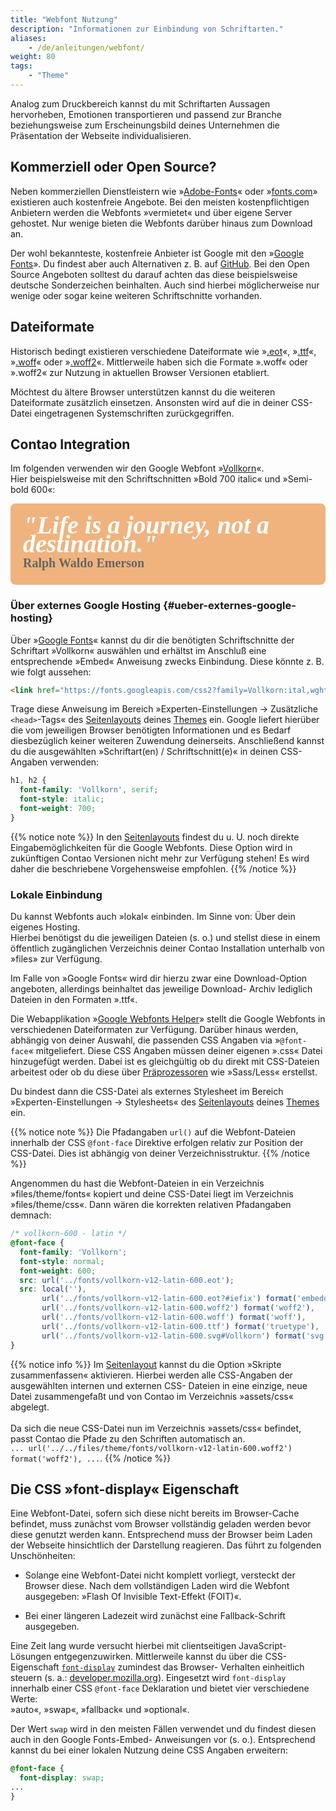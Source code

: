 ```yaml
---
title: "Webfont Nutzung"
description: "Informationen zur Einbindung von Schriftarten."
aliases:
    - /de/anleitungen/webfont/
weight: 80
tags: 
    - "Theme"
---
```



Analog zum Druckbereich kannst du mit Schriftarten Aussagen hervorheben, Emotionen transportieren und passend zur Branche 
beziehungsweise zum Erscheinungsbild deines Unternehmen die Präsentation der Webseite individualisieren. 


## Kommerziell oder Open Source?

Neben kommerziellen Dienstleistern wie »[Adobe-Fonts](https://fonts.adobe.com/)« oder 
»[fonts.com](https://www.fonts.com/)» existieren auch kostenfreie Angebote. Bei den meisten kostenpflichtigen Anbietern 
werden die Webfonts »vermietet« und über eigene Server gehostet. Nur wenige bieten die Webfonts darüber hinaus zum Download an.

Der wohl bekannteste, kostenfreie Anbieter ist Google mit den »[Google Fonts](https://fonts.google.com/)». Du findest 
aber auch Alternativen z. B. auf [GitHub](https://github.com/adobe-fonts/). Bei den Open Source Angeboten solltest du 
darauf achten das diese beispielsweise deutsche Sonderzeichen beinhalten. Auch sind hierbei möglicherweise nur wenige
oder sogar keine weiteren Schriftschnitte vorhanden.


## Dateiformate

Historisch bedingt existieren verschiedene Dateiformate wie »[.eot](https://caniuse.com/?search=eot)«, »[.ttf](https://caniuse.com/?search=ttf)«, »[.woff](https://caniuse.com/?search=woff)« oder »[.woff2](https://caniuse.com/?search=woff2)«. Mittlerweile haben 
sich die Formate ».woff« oder ».woff2« zur Nutzung 
in aktuellen Browser Versionen etabliert. 

Möchtest du ältere Browser unterstützen kannst du die weiteren Dateiformate zusätzlich einsetzen. Ansonsten wird 
auf die in deiner CSS-Datei eingetragenen Systemschriften zurückgegriffen.


## Contao Integration

<style>
/* vollkorn-600 - latin */
@font-face {
  font-family: 'Vollkorn';
  font-style: normal;
  font-weight: 600;
  font-display: swap;
  src: url('src-webfont/vollkorn-v12-latin-600.eot'); /* IE9 Compat Modes */
  src: local(''),
       url('src-webfont/vollkorn-v12-latin-600.eot?#iefix') format('embedded-opentype'), /* IE6-IE8 */
       url('src-webfont/vollkorn-v12-latin-600.woff2') format('woff2'), /* Super Modern Browsers */
       url('src-webfont/vollkorn-v12-latin-600.woff') format('woff'), /* Modern Browsers */
       url('src-webfont/vollkorn-v12-latin-600.ttf') format('truetype'), /* Safari, Android, iOS */
       url('src-webfont/vollkorn-v12-latin-600.svg#Vollkorn') format('svg'); /* Legacy iOS */
}
/* vollkorn-700italic - latin */
@font-face {
  font-family: 'Vollkorn';
  font-style: italic;
  font-weight: 700;
  font-display: swap;
  src: url('src-webfont/vollkorn-v12-latin-700italic.eot'); /* IE9 Compat Modes */
  src: local(''),
       url('src-webfont/vollkorn-v12-latin-700italic.eot?#iefix') format('embedded-opentype'), /* IE6-IE8 */
       url('src-webfont/vollkorn-v12-latin-700italic.woff2') format('woff2'), /* Super Modern Browsers */
       url('src-webfont/vollkorn-v12-latin-700italic.woff') format('woff'), /* Modern Browsers */
       url('src-webfont/vollkorn-v12-latin-700italic.ttf') format('truetype'), /* Safari, Android, iOS */
       url('src-webfont/vollkorn-v12-latin-700italic.svg#Vollkorn') format('svg'); /* Legacy iOS */
}

.fontDemoLyric {
  font-family: 'Vollkorn', serif;
  background-color: #F0B37E;
  border-radius: 8px;
  color: #ffffff;
  font-style: italic;
  font-weight: 700;
  font-size: 40px;
  line-height: 30px;
  padding: 20px 20px;
  margin: 10px 0 10px 0;
}

.fontDemoAuthor {
  font-family: 'Vollkorn', serif;
  color: #666666;
  font-style: normal;
  font-weight: 600;
  font-size: 20px;
  padding: 0;
  margin: 0;
}
</style>

Im folgenden verwenden wir den Google Webfont »[Vollkorn](https://fonts.google.com/specimen/Vollkorn)«.<br>
Hier beispielsweise mit den Schriftschnitten »Bold 700 italic« und »Semi-bold 600«:

<p class="fontDemoLyric">"Life is a journey, not a destination."<br>
<span class="fontDemoAuthor">Ralph Waldo Emerson</span></p>


### Über externes Google Hosting  {#ueber-externes-google-hosting}

Über »[Google Fonts](https://fonts.google.com/specimen/Vollkorn)« kannst du dir die benötigten Schriftschnitte 
der Schriftart »Vollkorn« auswählen und erhältst im Anschluß eine entsprechende »Embed« Anweisung zwecks Einbindung. 
Diese könnte z. B. wie folgt aussehen:

```html
<link href="https://fonts.googleapis.com/css2?family=Vollkorn:ital,wght@0,600;1,700&display=swap" rel="stylesheet">
```

Trage diese Anweisung im Bereich »Experten-Einstellungen -> Zusätzliche `<head>`-Tags« des 
[Seitenlayouts](/de/layout/theme-manager/seitenlayouts-verwalten/#experten-einstellungen) deines 
[Themes](/de/layout/theme-manager/) ein. Google liefert hierüber die vom jeweiligen Browser benötigten Informationen 
und es Bedarf diesbezüglich keiner weiteren Zuwendung deinerseits. Anschließend kannst du die ausgewählten 
»Schriftart(en) / Schriftschnitt(e)« in deinen CSS-Angaben verwenden:

```CSS
h1, h2 {
  font-family: 'Vollkorn', serif;
  font-style: italic;
  font-weight: 700;
}
```

{{% notice note %}}
In den [Seitenlayouts](/de/layout/theme-manager/seitenlayouts-verwalten/) findest du u. U. noch direkte 
Eingabemöglichkeiten für die Google Webfonts. Diese Option wird in zukünftigen Contao Versionen nicht mehr zur 
Verfügung stehen! Es wird daher die beschriebene Vorgehensweise empfohlen.
{{% /notice %}}


### Lokale Einbindung

Du kannst Webfonts auch »lokal« einbinden. Im Sinne von: Über dein eigenes Hosting.  
Hierbei benötigst du die jeweiligen Dateien (s. o.) und stellst diese in einem öffentlich zugänglichen Verzeichnis 
deiner Contao Installation unterhalb von »files» zur Verfügung.

Im Falle von »Google Fonts« wird dir hierzu zwar eine Download-Option angeboten, allerdings beinhaltet das jeweilige Download-
Archiv lediglich Dateien in den Formaten ».ttf«. 

Die Webapplikation »[Google Webfonts Helper](https://google-webfonts-helper.herokuapp.com/fonts)» stellt die Google 
Webfonts in verschiedenen Dateiformaten zur Verfügung. Darüber hinaus werden, abhängig von deiner Auswahl, die passenden 
CSS Angaben via »`@font-face`« mitgeliefert. Diese CSS Angaben müssen deiner eigenen ».css« Datei hinzugefügt werden. 
Dabei ist es gleichgültig ob du direkt mit CSS-Dateien arbeitest oder ob du diese 
über [Präprozessoren](/de/anleitungen/sass-less-integration/) wie »Sass/Less« erstellst. 

Du bindest dann die CSS-Datei als externes Stylesheet im Bereich »Experten-Einstellungen -> Stylesheets« 
des [Seitenlayouts](/de/layout/theme-manager/seitenlayouts-verwalten/#stylesheets) deines [Themes](/de/layout/theme-manager/)
ein.

{{% notice note %}}
Die Pfadangaben `url()` auf die Webfont-Dateien innerhalb der CSS `@font-face` Direktive erfolgen relativ zur
Position der CSS-Datei. Dies ist abhängig von deiner Verzeichnisstruktur.
{{% /notice  %}}

Angenommen du hast die Webfont-Dateien in ein Verzeichnis »files/theme/fonts« kopiert und deine CSS-Datei liegt im 
Verzeichnis »files/theme/css«. Dann wären die korrekten relativen Pfadangaben demnach:

```CSS
/* vollkorn-600 - latin */
@font-face {
  font-family: 'Vollkorn';
  font-style: normal;
  font-weight: 600;
  src: url('../fonts/vollkorn-v12-latin-600.eot');
  src: local(''),
       url('../fonts/vollkorn-v12-latin-600.eot?#iefix') format('embedded-opentype'),
       url('../fonts/vollkorn-v12-latin-600.woff2') format('woff2'),
       url('../fonts/vollkorn-v12-latin-600.woff') format('woff'),
       url('../fonts/vollkorn-v12-latin-600.ttf') format('truetype'),
       url('../fonts/vollkorn-v12-latin-600.svg#Vollkorn') format('svg');
}
```

{{% notice info %}}
Im [Seitenlayout](/de/layout/theme-manager/seitenlayouts-verwalten/#stylesheets) kannst du die Option 
»Skripte zusammenfassen« aktivieren. Hierbei werden alle CSS-Angaben der ausgewählten internen und externen CSS- 
Dateien in eine einzige, neue Datei zusammengefaßt und von Contao im Verzeichnis »assets/css« abgelegt.<br><br>
Da sich die neue CSS-Datei nun im Verzeichnis »assets/css« befindet, passt Contao die Pfade zu den Schriften automatisch an.  
`... url('../../files/theme/fonts/vollkorn-v12-latin-600.woff2') format('woff2'), ...`.
{{% /notice  %}}


## Die CSS »font-display« Eigenschaft

Eine Webfont-Datei, sofern sich diese nicht bereits im Browser-Cache befindet, muss zunächst vom Browser vollständig 
geladen werden bevor diese genutzt werden kann. Entsprechend muss der Browser beim Laden der Webseite hinsichtlich 
der Darstellung reagieren. Das führt zu folgenden Unschönheiten:

* Solange eine Webfont-Datei nicht komplett vorliegt, versteckt der Browser diese. Nach dem vollständigen Laden wird 
die Webfont ausgegeben: »Flash Of Invisible Text-Effekt (FOIT)«.

* Bei einer längeren Ladezeit wird zunächst eine Fallback-Schrift ausgegeben.

Eine Zeit lang wurde versucht hierbei mit clientseitigen JavaScript-Lösungen entgegenzuwirken. Mittlerweile kannst du 
über die CSS-Eigenschaft [`font-display`](https://www.w3.org/TR/css-fonts-4/#font-display-desc) zumindest das Browser-
Verhalten einheitlich steuern 
(s. a.: [developer.mozilla.org](https://developer.mozilla.org/en-US/docs/Web/CSS/@font-face/font-display)). Eingesetzt 
wird `font-display` innerhalb einer CSS `@font-face` Deklaration und bietet vier verschiedene Werte:  
»auto«, »swap«, »fallback« und »optional«.

Der Wert `swap` wird in den meisten Fällen verwendet und du findest diesen auch in den Google Fonts-Embed- 
Anweisungen vor (s. o.). Entsprechend kannst du bei einer lokalen Nutzung deine CSS Angaben erweitern:

```CSS
@font-face {
  font-display: swap;
...
}
```
